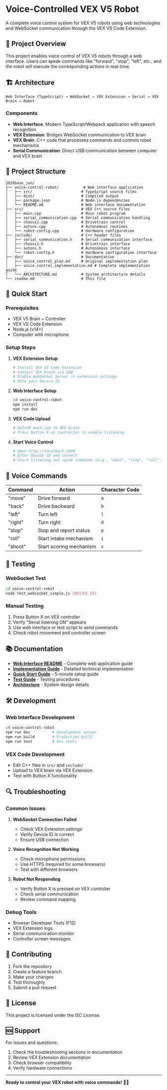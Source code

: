 # Voice-Controlled VEX V5 Robot

A complete voice control system for VEX V5 robots using web technologies and WebSocket communication through the VEX VS Code Extension.

## 🎯 Project Overview

This project enables voice control of VEX V5 robots through a web interface. Users can speak commands like "forward", "stop", "left", etc., and the robot will execute the corresponding actions in real-time.

## 🏗️ Architecture

```
Web Interface (TypeScript) → WebSocket → VEX Extension → Serial → VEX Brain → Robot
```

### Components
- **Web Interface**: Modern TypeScript/Webpack application with speech recognition
- **VEX Extension**: Bridges WebSocket communication to VEX brain
- **VEX Brain**: C++ code that processes commands and controls robot mechanisms
- **Serial Communication**: Direct USB communication between computer and VEX brain

## 📁 Project Structure

```
2026base_jun/
├── voice-control-robot/           # Web interface application
│   ├── src/                      # TypeScript source files
│   ├── dist/                     # Compiled output
│   ├── package.json              # Node.js dependencies
│   └── README.md                 # Web interface documentation
├── src/                          # VEX C++ source files
│   ├── main.cpp                  # Main robot program
│   ├── serial_communication.cpp  # Serial communication handling
│   ├── chassis.cpp               # Drivetrain control
│   ├── autons.cpp                # Autonomous routines
│   └── robot-config.cpp          # Hardware configuration
├── include/                      # C++ header files
│   ├── serial_communication.h    # Serial communication interface
│   ├── chassis.h                 # Drivetrain interface
│   ├── autons.h                  # Autonomous interface
│   └── robot-config.h            # Hardware configuration interface
├── doc/                          # Documentation
│   ├── voice_control_plan.md     # Original implementation plan
│   ├── voice_control_implementation.md # Complete implementation guide
│   └── ARCHITECTURE.md           # System architecture details
└── readme.md                     # This file
```

## 🚀 Quick Start

### Prerequisites
- VEX V5 Brain + Controller
- VEX VS Code Extension
- Node.js (v14+)
- Computer with microphone

### Setup Steps

1. **VEX Extension Setup**
   ```bash
   # Install VEX VS Code Extension
   # Connect VEX brain via USB
   # Enable WebSocket Server in extension settings
   # Note your Device ID
   ```

2. **Web Interface Setup**
   ```bash
   cd voice-control-robot
   npm install
   npm run dev
   ```

3. **VEX Code Upload**
   ```bash
   # Upload main.cpp to VEX brain
   # Press Button X on controller to enable listening
   ```

4. **Start Voice Control**
   ```bash
   # Open http://localhost:3000
   # Enter Device ID and connect
   # Start listening and speak commands (e.g., "move", "stop", "roll", "shoot")
   ```

## 🎤 Voice Commands

| Command | Action | Character Code |
|---------|--------|----------------|
| "move" | Drive forward | `a` |
| "back" | Drive backward | `b` |
| "left" | Turn left | `l` |
| "right" | Turn right | `d` |
| "stop" | Stop and report status | `p` |
| "roll" | Start intake mechanism | `i` |
| "shoot" | Start scoring mechanism | `s` |

## 🔧 Testing

### WebSocket Test
```bash
cd voice-control-robot
node test_websocket_simple.js [DEVICE_ID]
```

### Manual Testing
1. Press Button X on VEX controller
2. Verify "Serial listening ON" appears
3. Use web interface or test script to send commands
4. Check robot movement and controller screen

## 📚 Documentation

- **[Web Interface README](voice-control-robot/README.md)** - Complete web application guide
- **[Implementation Guide](doc/voice_control_implementation.md)** - Detailed technical implementation
- **[Quick Start Guide](voice-control-robot/QUICKSTART.md)** - 5-minute setup guide
- **[Test Guide](voice-control-robot/test_robot_commands.md)** - Testing procedures
- **[Architecture](doc/ARCHITECTURE.md)** - System design details

## 🛠️ Development

### Web Interface Development
```bash
cd voice-control-robot
npm run dev          # Development server
npm run build        # Production build
npm run test         # Run tests
```

### VEX Code Development
- Edit C++ files in `src/` and `include/`
- Upload to VEX brain via VEX Extension
- Test with Button X functionality

## 🔍 Troubleshooting

### Common Issues
1. **WebSocket Connection Failed**
   - Check VEX Extension settings
   - Verify Device ID is correct
   - Ensure USB connection

2. **Voice Recognition Not Working**
   - Check microphone permissions
   - Use HTTPS (required for some browsers)
   - Test with different browsers

3. **Robot Not Responding**
   - Verify Button X is pressed on VEX controller
   - Check serial communication
   - Review command mapping

### Debug Tools
- Browser Developer Tools (F12)
- VEX Extension logs
- Serial communication monitor
- Controller screen messages

## 🤝 Contributing

1. Fork the repository
2. Create a feature branch
3. Make your changes
4. Test thoroughly
5. Submit a pull request

## 📄 License

This project is licensed under the ISC License.

## 🆘 Support

For issues and questions:
1. Check the troubleshooting sections in documentation
2. Review VEX Extension documentation
3. Check browser compatibility
4. Verify hardware connections

---

**Ready to control your VEX robot with voice commands!** 🎤🤖 